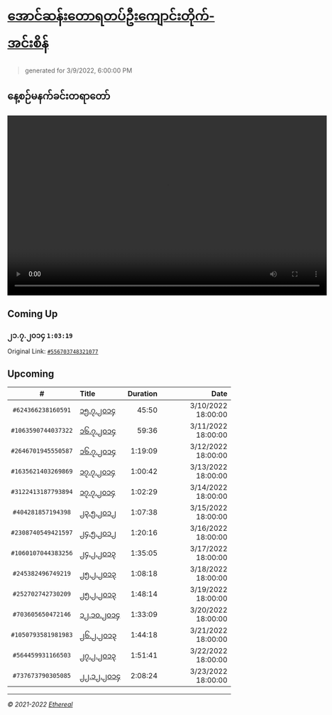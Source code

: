 # [အောင်ဆန်းတောရတပ်ဦးကျောင်းတိုက်-အင်းစိန်](https://www.facebook.com/655653464834259)

> generated for 3/9/2022, 6:00:00 PM

## နေ့စဉ်မနက်ခင်းတရာတော်

<video type="video/mp4" src="https://storage.googleapis.com/mogok-aungsan.appspot.com/public/dhamma/videos/output.mp4" width="720" height="405" preload="auto" controls></video>

## Coming Up

### ၂၁.၇.၂၀၁၄ `1:03:19`

Original Link: [`#556703748321077`](https://www.facebook.com/655653464834259/videos/556703748321077)

## Upcoming

| # | Title | Duration | Date |
|:-----:|:------|---------:|-------------:|
| `#624366238160591` | [၁၅.၇.၂၀၁၄](https://www.facebook.com/655653464834259/videos/624366238160591) | 45:50 | 3/10/2022 18:00:00 |
| `#1063590744037322` | [၁၆.၇.၂၀၁၄](https://www.facebook.com/655653464834259/videos/1063590744037322) | 59:36 | 3/11/2022 18:00:00 |
| `#2646701945550587` | [၁၆.၇.၂၀၁၄](https://www.facebook.com/655653464834259/videos/2646701945550587) | 1:19:09 | 3/12/2022 18:00:00 |
| `#1635621403269869` | [၁၇.၇.၂၀၁၄](https://www.facebook.com/655653464834259/videos/1635621403269869) | 1:00:42 | 3/13/2022 18:00:00 |
| `#3122413187793894` | [၁၇.၇.၂၀၁၄](https://www.facebook.com/655653464834259/videos/3122413187793894) | 1:02:29 | 3/14/2022 18:00:00 |
| `#404281857194398` | [၂၃.၅.၂၀၁၂](https://www.facebook.com/655653464834259/videos/404281857194398) | 1:07:38 | 3/15/2022 18:00:00 |
| `#2308740549421597` | [၂၄.၅.၂၀၁၂](https://www.facebook.com/655653464834259/videos/2308740549421597) | 1:20:16 | 3/16/2022 18:00:00 |
| `#1060107044383256` | [၂၄.၂.၂၀၁၃](https://www.facebook.com/655653464834259/videos/1060107044383256) | 1:35:05 | 3/17/2022 18:00:00 |
| `#245382496749219` | [၂၅.၂.၂၀၁၃](https://www.facebook.com/655653464834259/videos/245382496749219) | 1:08:18 | 3/18/2022 18:00:00 |
| `#252702742730209` | [၂၅.၂.၂၀၁၃](https://www.facebook.com/655653464834259/videos/252702742730209) | 1:48:14 | 3/19/2022 18:00:00 |
| `#703605650472146` | [၁၂.၁၀.၂၀၁၄](https://www.facebook.com/655653464834259/videos/703605650472146) | 1:33:09 | 3/20/2022 18:00:00 |
| `#1050793581981983` | [၂၆.၂.၂၀၁၃](https://www.facebook.com/655653464834259/videos/1050793581981983) | 1:44:18 | 3/21/2022 18:00:00 |
| `#564459931166503` | [၂၇.၂.၂၀၁၃](https://www.facebook.com/655653464834259/videos/564459931166503) | 1:51:41 | 3/22/2022 18:00:00 |
| `#737673790305085` | [၂၂.၁၂.၂၀၁၄](https://www.facebook.com/655653464834259/videos/737673790305085) | 2:08:24 | 3/23/2022 18:00:00 |

---

_&copy; 2021-2022 [Ethereal](https://github.com/etherealtech)_